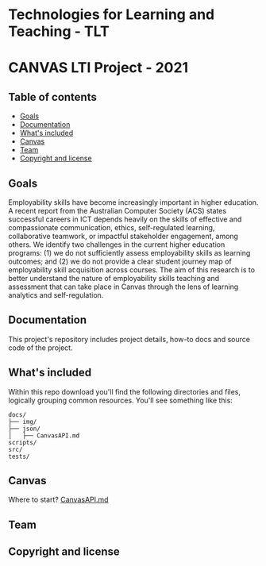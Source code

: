 # Technologies for Learning and Teaching - TLT 
# CANVAS LTI Project - 2021 


## Table of contents

- [Goals](#goals)
- [Documentation](#documentation)
- [What's included](#whats-included)
- [Canvas](#canvas)
- [Team](#team)
- [Copyright and license](#copyright-and-license)

## Goals

Employability skills have become increasingly important in higher education. A recent report from the Australian Computer Society (ACS) 
states successful careers in ICT depends heavily on the skills of effective and compassionate communication, ethics, self-regulated learning,
collaborative teamwork, or impactful stakeholder engagement, among others. We identify two challenges in the current higher
education programs: (1) we do not sufficiently assess employability skills as learning outcomes; and (2) we do not provide a clear student
journey map of employability skill acquisition across courses.
The aim of this research is to better understand the nature of employability skills teaching and assessment that can take place in Canvas
through the lens of learning analytics and self-regulation.

## Documentation

This project's repository includes project details, how-to docs and source code of the project.


## What's included
Within this repo download you'll find the following directories and files, logically grouping common resources. You'll see something like this:
```text
docs/
├── img/
├── json/
│   ├── CanvasAPI.md
scripts/
src/
tests/
```

## Canvas

Where to start? [CanvasAPI.md](https://github.com/agogear/lti2021/blob/main/docs/CanvasAPI.md)

## Team


## Copyright and license
